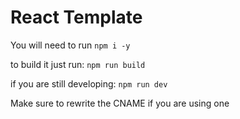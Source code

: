 # React Template

You will need to run `npm i -y`

to build it just run: `npm run build`

if you are still developing: `npm run dev`

Make sure to rewrite the CNAME if you are using one